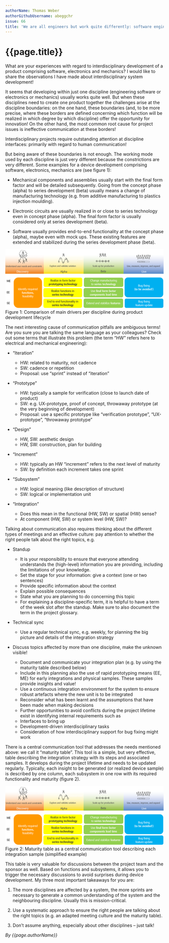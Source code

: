 ```yaml
---
authorName: Thomas Weber
authorGithubUsername: abeggchr
issue: 66
title: 'We are all engineers but work quite differently: software engineers, electronics engineers, mechanics engineers'
---
```

# {{page.title}}

What are your experiences with regard to interdisciplinary development of a product comprising software, electronics and mechanics? I would like to share the observations I have made about interdisciplinary system development!

It seems that developing within just one discipline (engineering software or electronics or mechanics) usually works quite well. But when these disciplines need to create one product together the challenges arise at the discipline boundaries: on the one hand, these boundaries (and, to be more precise, where these borders are defined concerning which function will be realized in which degree by which discipline) offer the opportunity for innovation! On the other hand, the most common root cause for project issues is ineffective communication at these borders!

Interdisciplinary projects require outstanding attention at discipline interfaces: primarily with regard to human communication!

But being aware of these boundaries is not enough. The working mode used by each discipline is just very different because the constrictions are very different. Some examples for a device development comprising software, electronics, mechanics are (see figure 1):

* Mechanical components and assemblies usually start with the final form factor and will be detailed subsequently. Going from the concept phase (alpha) to series development (beta) usually means a change of manufacturing technology (e.g. from additive manufacturing to plastics injection moulding).

* Electronic circuits are usually realized in or close to series technology even in concept phase (alpha). The final form factor is usually considered only at series development (beta).

* Software usually provides end-to-end functionality at the concept phase (alpha), maybe even with mock ups. These existing features are extended and stabilized during the series development phase (beta).

![Figure1](./we-are-all-engineers/figure1.png)
Figure 1: Comparison of main drivers per discipline during product development lifecycle

The next interesting cause of communication pitfalls are ambiguous terms! Are you sure you are talking the same language as your colleagues? Check out some terms that illustrate this problem  (the term “HW” refers here to electrical and mechanical engineering):

* “Iteration”
  * HW: related to maturity, not cadence
  * SW: cadence or repetition
  * Proposal: use “sprint” instead of “iteration”

* “Prototype”
  * HW: typically a sample for verification (close to launch date of product)
  * SW: e.g. UX-prototype, proof of concept, throwaway prototype (at the very beginning of development)
  * Proposal: use a specific prototype like “verification prototype”, “UX-prototype”, “throwaway prototype” 

* “Design”
  * HW, SW: aesthetic design
  * HW, SW: construction, plan for building

* “Increment”
  * HW: typically an HW “increment” refers to the next level of maturity
  * SW: by definition each increment takes one sprint

* “Subsystem”
  * HW: logical meaning (like description of structure)
  * SW: logical or implementation unit

* “Integration”
  * Does this mean in the functional (HW, SW) or spatial (HW) sense?
  * At component (HW, SW) or system level (HW, SW)?

Talking about communication also requires thinking about the different types of meetings and an effective culture: pay attention to whether the right people talk about the right topics, e.g.

* Standup
  * It is your responsibility to ensure that everyone attending understands the (high-level) information you are providing, including the limitations of your knowledge.
  * Set the stage for your information: give a context (one or two sentences)
  * Provide specific information about the context
  * Explain possible consequences
  * State what you are planning to do concerning this topic
  * For explaining a discipline-specific term, it is helpful to have a term of the week slot after the standup. Make sure to also document the term in the project glossary.
 
* Technical sync
  * Use a regular technical sync, e.g. weekly, for planning the big picture and details of the integration strategy

* Discuss topics affected by more than one discipline, make the unknown visible!
  * Document and communicate your integration plan (e.g. by using the maturity table described below) 
  * Include in this planning also the use of rapid prototyping means (EE, ME) for early integrations and physical samples.  These samples provide insights and value!
  * Use a continuous integration environment for the system to ensure robust artefacts where the new unit is to be integrated 
  * Reconsider what has been learnt and the assumptions that have been made when making decisions
  *  Further opportunities to avoid conflicts during the project lifetime exist in identifying internal requirements such as
  * Interfaces to bring up
  * Development-driven interdisciplinary tasks
  * Consideration of how interdisciplinary support for bug fixing might work

There is a central communication tool that addresses the needs mentioned above: we call it “maturity table”. This tool is a simple, but very effective, table describing the integration strategy with its steps and associated samples. It develops during the project lifetime and needs to be updated regularly. Typically, each insight to be generated (or realized device sample) is described by one column, each subsystem in one row with its required functionality and maturity (figure 2).
 
![Figure1](./we-are-all-engineers/figure1.png)
Figure 2: Maturity table as a central communication tool describing each integration sample (simplified example)

This table is very valuable for discussions between the project team and the sponsor as well. Based on functions and subsystems, it allows you to trigger the necessary discussions to avoid surprises during device development.
My three most important takeaways for you are:

1.	The more disciplines are affected by a system, the more sprints are necessary to generate a common understanding of the system and the neighbouring discipline. Usually this is mission-critical.

2.	Use a systematic approach to ensure the right people are talking about the right topics (e.g. an adapted meeting culture and the maturity table).

3.	Don’t assume anything, especially about other disciplines – just talk!

*By {{page.authorName}}*